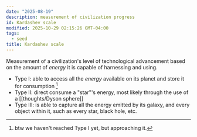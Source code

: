 ```yaml
---
date: "2025-08-19"
description: measurement of civilization progress
id: Kardashev scale
modified: 2025-10-29 02:15:26 GMT-04:00
tags:
  - seed
title: Kardashev scale
---
```


Measurement of a civilization's level of technological advancement based on the amount of _energy_ it is capable of harnessing and using.

- Type I: able to access all the _energy_ available on its planet and store it for consumption [^human]
- Type II: direct consume a "star"'s energy, most likely through the use of a [[thoughts/Dyson sphere]]
- Type III: is able to capture all the energy emitted by its galaxy, and every object within it, such as every star, black hole, etc.

[^human]: btw we haven't reached Type I yet, but approaching it.
